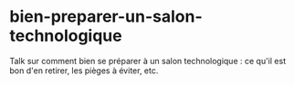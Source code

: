 # bien-preparer-un-salon-technologique
Talk sur comment bien se préparer à un salon technologique : ce qu'il est bon d'en retirer, les pièges à éviter, etc.
